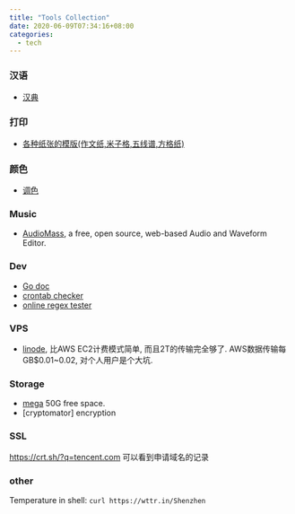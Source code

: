 ```yaml
---
title: "Tools Collection"
date: 2020-06-09T07:34:16+08:00
categories:
  - tech
---
```

### 汉语
* [汉典](https://www.zdic.net/)

### 打印
* [各种纸张的模版(作文纸,米子格,五线谱,方格纸)](https://www.toolbaba.cn/paper-home)

### 颜色
* [调色](https://rgbcolorcode.com/color/gold-metallic)

### Music
* [AudioMass](https://audiomass.co/), a free, open source, web-based Audio and Waveform Editor.

### Dev
* [Go doc](https://devdocs.io/go/)
* [crontab checker](https://crontab.guru/#5_4_*_*_*)
* [online regex tester](https://regex101.com/)

### VPS
* [linode](https://www.linode.com/?r=6ecf77639286e9a1ced5820509f0ba488bdbdaef), 比AWS EC2计费模式简单, 而且2T的传输完全够了. AWS数据传输每GB$0.01~0.02, 对个人用户是个大坑.

### Storage
* [mega](https://mega.nz/) 50G free space.
* [cryptomator] encryption

### SSL
https://crt.sh/?q=tencent.com 可以看到申请域名的记录


### other
Temperature in shell:  `curl https://wttr.in/Shenzhen`